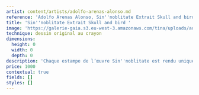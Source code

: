 ```yaml
---
artist: content/artists/adolfo-arenas-alonso.md
reference: 'Adolfo Arenas Alonso, Sin''noblitate Extrait Skull and bird'
title: 'Sin''noblitate Extrait Skull and bird '
image: 'https://galerie-gaia.s3.eu-west-3.amazonaws.com/tina/uploads/adolfo-arenas-alonso/galerie-gaia-adolfo-arenas-alonzo-detail-skrull-and-bird.jpg'
technique: dessin original au crayon
dimensions:
  height: 0
  width: 0
  depth: 0
description: 'Chaque estampe de l’œuvre Sin''noblitate est rendu unique par la présence d''un élément de décor ajouté au crayon, ce qui rend l''exemplaire unique, en l’occurrence le détail est un crâne avec un colibri'
price: 1000
contextual: true
fields: []
styles: []
---
```


